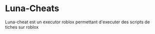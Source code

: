 # Luna-Cheats
Luna-cheat est un executor roblox permettant d'executer des scripts de tiches sur roblox

